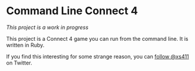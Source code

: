 # Command Line Connect 4

_This project is a work in progress_

This project is a Connect 4 game you can run from the command line. It is written in Ruby.

If you find this interesting for some strange reason, you can [follow @xs411](https://twitter.com/xs411) on Twitter. 

